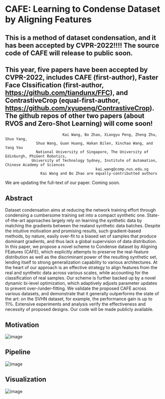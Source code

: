 # CAFE: Learning to Condense Dataset by Aligning Features

## This is a method of dataset condensation, and it has been accepted by CVPR-2022!!!! The source code of CAFE will release to public soon.
## This year, five papers have been accepted by CVPR-2022, includes CAFE (first-author), Faster Face Clssification (first-author, https://github.com/tiandunx/FFC), and ContrastiveCrop (equal-first-author, https://github.com/xyupeng/ContrastiveCrop). The github repos of other two papers (about RVOS and Zero-Shot Learning) will come soon! 


                              Kai Wang, Bo Zhao, Xiangyu Peng, Zheng Zhu, Shuo Yang, 
			      Shuo Wang, Guan Huang, Hakan Bilen, Xinchao Wang, and Yang You
                  National University of Singapore, The University of Edinburgh, PhiGent Robotics, 
	            University of Technology Sydney, Institute of Automation, Chinese Academy of Sciences
                                             kai.wang@comp.nus.edu.sg
			        Kai Wang and Bo Zhao are equally-contributted authors

We are updating the full-text of our paper. Coming soon.



## Abstract

Dataset condensation aims at reducing the network training effort through condensing a cumbersome training set into a compact synthetic one. State-of-the-art approaches largely rely on learning the synthetic data by matching the gradients between the realand synthetic data batches. Despite the intuitive motivation and promising results, such gradient-based methods, by nature, easily over-fit to a biased set of samples that produce dominant gradients, and thus lack a global supervision of data distribution. In this paper, we propose a novel scheme  to Condense dataset by Aligning FEatures (CAFE), which explicitly attempts to preserve 
the real-feature distribution as well as the discriminant power of the resulting  synthetic set, lending itself to strong generalization capability to various architectures. At the heart of our approach is an effective strategy to align features from the real and synthetic data across various scales, while accounting 
for the classification of real samples. Our scheme is further backed up by a novel dynamic bi-level optimization, which adaptively adjusts parameter updates to prevent over-/under-fitting. We validate the proposed CAFE across various datasets, and demonstrate that it generally outperforms the state of the art: on the SVHN dataset, for example, the performance gain is up to 11\%. Extensive experiments and analysis verify the effectiveness and necessity of proposed designs. Our code will be made publicly available. 
	
## Motivation
![image](https://github.com/kaiwang960112/CAFE/blob/main/figs/motivation.png)


## Pipeline
![image](https://github.com/kaiwang960112/CAFE/blob/main/figs/pipeline.png)

## Visualization
![image](https://github.com/kaiwang960112/CAFE/blob/main/figs/visualization.png)



